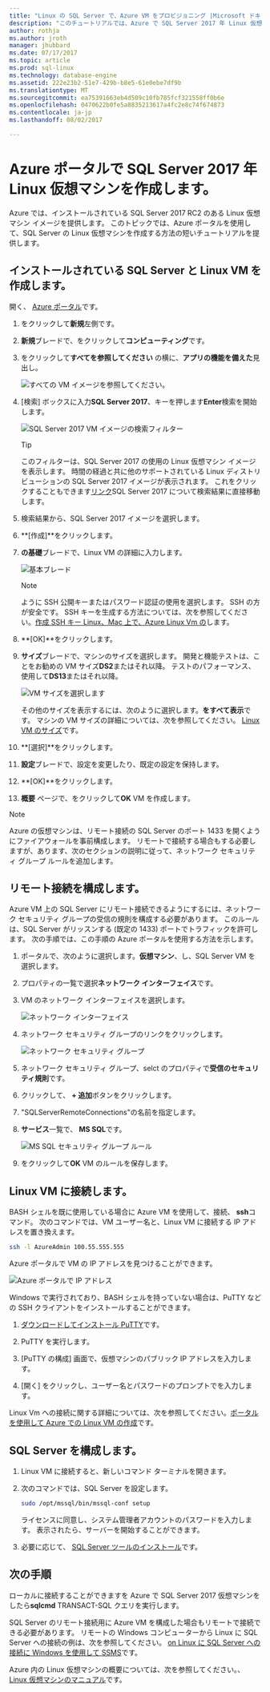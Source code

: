 ```yaml
---
title: "Linux の SQL Server で、Azure VM をプロビジョニング |Microsoft ドキュメント"
description: "このチュートリアルでは、Azure で SQL Server 2017 年 Linux 仮想マシンを作成する方法を示します。"
author: rothja
ms.author: jroth
manager: jhubbard
ms.date: 07/17/2017
ms.topic: article
ms.prod: sql-linux
ms.technology: database-engine
ms.assetid: 222e23b2-51e7-429b-b8e5-61e0ebe7df9b
ms.translationtype: MT
ms.sourcegitcommit: ea75391663eb4d509c10fb785fcf321558ff0b6e
ms.openlocfilehash: 0470622b0fe5a8835213617a4fc2e8c74f674873
ms.contentlocale: ja-jp
ms.lasthandoff: 08/02/2017

---
```

# <a name="create-a-linux-sql-server-2017-virtual-machine-with-the-azure-portal"></a>Azure ポータルで SQL Server 2017 年 Linux 仮想マシンを作成します。
Azure では、インストールされている SQL Server 2017 RC2 のある Linux 仮想マシン イメージを提供します。 このトピックでは、Azure ポータルを使用して、SQL Server の Linux 仮想マシンを作成する方法の短いチュートリアルを提供します。 

## <a name="create-a-linux-vm-with-sql-server-installed"></a>インストールされている SQL Server と Linux VM を作成します。

開く、 [Azure ポータル](https://portal.azure.com/)です。

1. をクリックして**新規**左側です。

1. **新規**ブレードで、をクリックして**コンピューティング**です。

1. をクリックして**すべてを参照してください** の横に、**アプリの機能を備えた**見出し。

   ![すべての VM イメージを参照してください。](./media/sql-server-linux-azure-virtual-machine/azure-compute-blade.png)

1. [検索] ボックスに入力**SQL Server 2017**、キーを押します**Enter**検索を開始します。

    ![SQL Server 2017 VM イメージの検索フィルター](./media/sql-server-linux-azure-virtual-machine/searchfilter.png)

    > [!TIP]
    > このフィルターは、SQL Server 2017 の使用の Linux 仮想マシン イメージを表示します。 時間の経過と共に他のサポートされている Linux ディストリビューションの SQL Server 2017 イメージが表示されます。 これをクリックすることもできます[リンク](https://ms.portal.azure.com/#blade/Microsoft_Azure_Marketplace/GalleryFeaturedMenuItemBlade/selectedMenuItemId/home/searchQuery/sql%20server%202017)SQL Server 2017 について検索結果に直接移動します。 

1. 検索結果から、SQL Server 2017 イメージを選択します。

1. **[作成]**をクリックします。

1. **の基礎**ブレードで、Linux VM の詳細に入力します。 

    ![基本ブレード](./media/sql-server-linux-azure-virtual-machine/basics.png)

    > [!Note]
    > ように SSH 公開キーまたはパスワード認証の使用を選択します。 SSH の方が安全です。 SSH キーを生成する方法については、次を参照してください。[作成 SSH キー Linux、Mac 上で、Azure Linux Vm の](https://docs.microsoft.com/azure/virtual-machines/virtual-machines-linux-mac-create-ssh-keys)します。 

1. **[OK]**をクリックします。

1. **サイズ**ブレードで、マシンのサイズを選択します。 開発と機能テストは、ことをお勧めの VM サイズ**DS2**またはそれ以降。 テストのパフォーマンス、使用して**DS13**またはそれ以降。

    ![VM サイズを選択します](./media/sql-server-linux-azure-virtual-machine/vmsizes.png)

    その他のサイズを表示するには、次のように選択します。**をすべて表示**です。 マシンの VM サイズの詳細については、次を参照してください。 [Linux VM のサイズ](https://docs.microsoft.com/azure/virtual-machines/virtual-machines-linux-sizes)です。

1. **[選択]**をクリックします。

1. **設定**ブレードで、設定を変更したり、既定の設定を保持します。

1. **[OK]**をクリックします。

1. **概要** ページで、をクリックして**OK** VM を作成します。

> [!NOTE]
> Azure の仮想マシンは、リモート接続の SQL Server のポート 1433 を開くようにファイアウォールを事前構成します。 リモートで接続する場合もする必要しますが、あります、次のセクションの説明に従って、ネットワーク セキュリティ グループ ルールを追加します。

## <a id="remote"></a>リモート接続を構成します。

Azure VM 上の SQL Server にリモート接続できるようにするには、ネットワーク セキュリティ グループの受信の規則を構成する必要があります。 このルールは、SQL Server がリッスンする (既定の 1433) ポートでトラフィックを許可します。 次の手順では、この手順の Azure ポータルを使用する方法を示します。 

1. ポータルで、次のように選択します。**仮想マシン**、し、SQL Server VM を選択します。

1. プロパティの一覧で選択**ネットワーク インターフェイス**です。

1. VM のネットワーク インターフェイスを選択します。

    ![ネットワーク インターフェイス](./media/sql-server-linux-azure-virtual-machine/networkinterfaces.png)

1. ネットワーク セキュリティ グループのリンクをクリックします。

    ![ネットワーク セキュリティ グループ](./media/sql-server-linux-azure-virtual-machine/networksecuritygroup.png)

1. ネットワーク セキュリティ グループ、selct のプロパティで**受信のセキュリティ規則**です。

1. クリックして、 **+ 追加**ボタンをクリックします。

1. "SQLServerRemoteConnections"の名前を指定します。

1. **サービス**一覧で、 **MS SQL**です。

    ![MS SQL セキュリティ グループ ルール](./media/sql-server-linux-azure-virtual-machine/sqlnsgrule.png)

1. をクリックして**OK** VM のルールを保存します。

## <a id="connect"></a>Linux VM に接続します。

BASH シェルを既に使用している場合に Azure VM を使用して、接続、 **ssh**コマンド。 次のコマンドでは、VM ユーザー名と、Linux VM に接続する IP アドレスを置き換えます。

```bash
ssh -l AzureAdmin 100.55.555.555
```

Azure ポータルで VM の IP アドレスを見つけることができます。

![Azure ポータルで IP アドレス](./media/sql-server-linux-azure-virtual-machine/vmproperties.png)

Windows で実行されており、BASH シェルを持っていない場合は、PuTTY などの SSH クライアントをインストールすることができます。

1. [ダウンロードしてインストール PuTTY](http://www.chiark.greenend.org.uk/~sgtatham/putty/download.html)です。

1. PuTTY を実行します。

1. [PuTTY の構成] 画面で、仮想マシンのパブリック IP アドレスを入力します。

1. [開く] をクリックし、ユーザー名とパスワードのプロンプトでを入力します。

Linux Vm への接続に関する詳細については、次を参照してください。[ポータルを使用して Azure での Linux VM の作成](https://docs.microsoft.com/azure/virtual-machines/virtual-machines-linux-quick-create-portal#ssh-to-the-vm)です。

## <a name="configure-sql-server"></a>SQL Server を構成します。

1. Linux VM に接続すると、新しいコマンド ターミナルを開きます。

1. 次のコマンドでは、SQL Server を設定します。

   ```bash
   sudo /opt/mssql/bin/mssql-conf setup 
   ```

   ライセンスに同意し、システム管理者アカウントのパスワードを入力します。 表示されたら、サーバーを開始することができます。

1. 必要に応じて、 [SQL Server ツールのインストール](sql-server-linux-setup-tools.md)です。

## <a name="next-steps"></a>次の手順

ローカルに接続することができますを Azure で SQL Server 2017 仮想マシンをしたら**sqlcmd** TRANSACT-SQL クエリを実行します。

SQL Server のリモート接続用に Azure VM を構成した場合もリモートで接続できる必要があります。 リモートの Windows コンピューターから Linux に SQL Server への接続の例は、次を参照してください。 [on Linux に SQL Server への接続に Windows を使用して SSMS](sql-server-linux-develop-use-ssms.md)です。

Azure 内の Linux 仮想マシンの概要については、次を参照してください。、 [Linux 仮想マシンのマニュアル](https://docs.microsoft.com/en-us/azure/virtual-machines/linux/)です。

